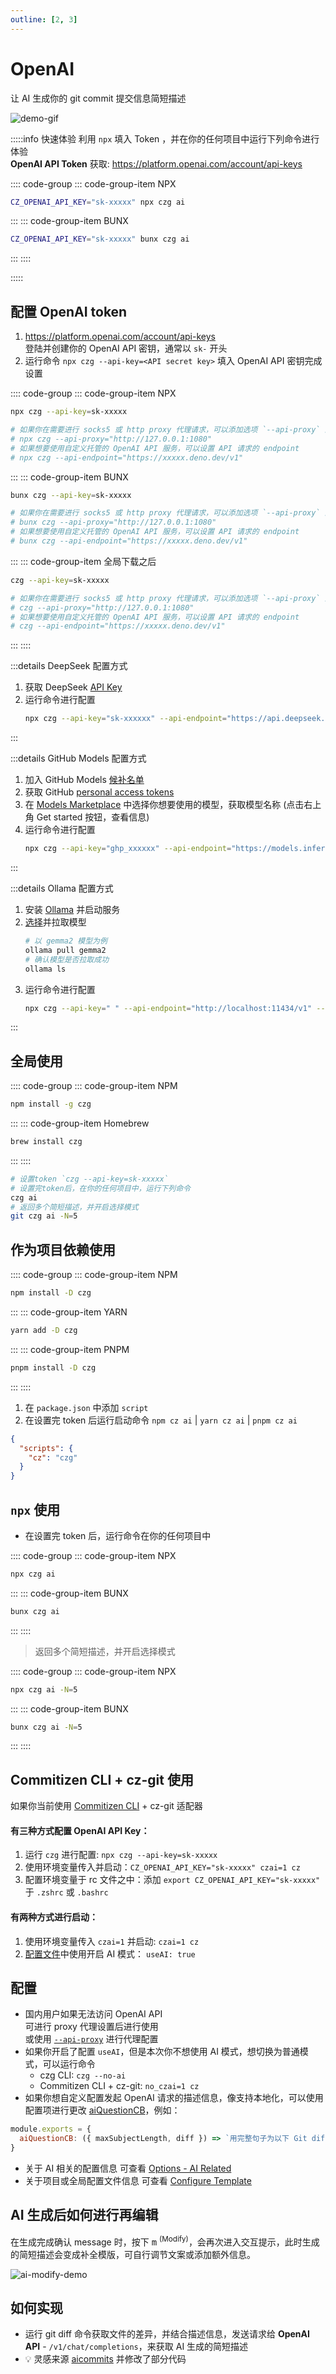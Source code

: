 ```yaml
---
outline: [2, 3]
---
```


# OpenAI <Badge type="info" text="`gpt-4o-mini` 模型 「默认」" /><Badge type="tip" text="Node.js >= 16.5.0+" />

让 AI 生成你的 git commit 提交信息简短描述

![demo-gif](https://user-images.githubusercontent.com/40693636/219867044-3ca9823d-9294-4e02-9a5b-624578844168.gif) <!-- size=720x309 -->

:::::info 快速体验
利用 `npx` 填入 Token ，并在你的任何项目中运行下列命令进行体验<br>
**OpenAI API Token** 获取: https://platform.openai.com/account/api-keys

:::: code-group
::: code-group-item NPX

```sh
CZ_OPENAI_API_KEY="sk-xxxxx" npx czg ai
```

:::
::: code-group-item BUNX

```sh
CZ_OPENAI_API_KEY="sk-xxxxx" bunx czg ai
```

:::
::::

:::::

## 配置 OpenAI token

1. https://platform.openai.com/account/api-keys <br>登陆并创建你的 OpenAI API 密钥，通常以 `sk-` 开头
2. 运行命令 `npx czg --api-key=<API secret key>` 填入 OpenAI API 密钥完成设置

:::: code-group
::: code-group-item NPX

```sh
npx czg --api-key=sk-xxxxx

# 如果你在需要进行 socks5 或 http proxy 代理请求，可以添加选项 `--api-proxy` 进行代理配置
# npx czg --api-proxy="http://127.0.0.1:1080"
# 如果想要使用自定义托管的 OpenAI API 服务，可以设置 API 请求的 endpoint
# npx czg --api-endpoint="https://xxxxx.deno.dev/v1"
```

:::
::: code-group-item BUNX

```sh
bunx czg --api-key=sk-xxxxx

# 如果你在需要进行 socks5 或 http proxy 代理请求，可以添加选项 `--api-proxy` 进行代理配置
# bunx czg --api-proxy="http://127.0.0.1:1080"
# 如果想要使用自定义托管的 OpenAI API 服务，可以设置 API 请求的 endpoint
# bunx czg --api-endpoint="https://xxxxx.deno.dev/v1"
```

:::
::: code-group-item 全局下载之后

```sh
czg --api-key=sk-xxxxx

# 如果你在需要进行 socks5 或 http proxy 代理请求，可以添加选项 `--api-proxy` 进行代理配置
# czg --api-proxy="http://127.0.0.1:1080"
# 如果想要使用自定义托管的 OpenAI API 服务，可以设置 API 请求的 endpoint
# czg --api-endpoint="https://xxxxx.deno.dev/v1"
```

:::
::::

:::details DeepSeek 配置方式
1. 获取 DeepSeek [API Key](https://platform.deepseek.com/api_keys)
2. 运行命令进行配置
    ```sh
    npx czg --api-key="sk-xxxxxx" --api-endpoint="https://api.deepseek.com" --api-model="deepseek-chat"
    ```
:::

:::details GitHub Models 配置方式
1. 加入 GitHub Models [候补名单](https://github.com/marketplace/models/waitlist)
2. 获取 GitHub [personal access tokens](https://github.com/settings/tokens)
3. 在 [Models Marketplace](https://github.com/marketplace/models) 中选择你想要使用的模型，获取模型名称 (点击右上角 Get started 按钮，查看信息)
4. 运行命令进行配置
    ```sh
    npx czg --api-key="ghp_xxxxxx" --api-endpoint="https://models.inference.ai.azure.com" --api-model="gpt-4o-mini"
    ```
:::

:::details Ollama 配置方式
1. 安装 [Ollama](https://ollama.com/) 并启动服务
2. [选择](https://ollama.com/library)并拉取模型
    ```sh
    # 以 gemma2 模型为例
    ollama pull gemma2
    # 确认模型是否拉取成功
    ollama ls
    ```
3. 运行命令进行配置
    ```sh
    npx czg --api-key=" " --api-endpoint="http://localhost:11434/v1" --api-model="gemma2"
    ```
:::

## 全局使用

:::: code-group
::: code-group-item NPM

```sh
npm install -g czg
```

:::
::: code-group-item Homebrew

```sh
brew install czg
```

:::
::::

```sh
# 设置token `czg --api-key=sk-xxxxx`
# 设置完token后，在你的任何项目中，运行下列命令
czg ai
# 返回多个简短描述，并开启选择模式
git czg ai -N=5
```


## 作为项目依赖使用

:::: code-group
::: code-group-item NPM

```sh
npm install -D czg
```

:::
::: code-group-item YARN

```sh
yarn add -D czg
```

:::
::: code-group-item PNPM

```sh
pnpm install -D czg
```

:::
::::

1. 在 `package.json` 中添加 `script`<br>
2. 在设置完 token 后运行启动命令 `npm cz ai` | `yarn cz ai` | `pnpm cz ai`
```json
{
  "scripts": {
    "cz": "czg"
  }
}
```

## `npx` 使用

- 在设置完 token 后，运行命令在你的任何项目中

:::: code-group
::: code-group-item NPX

```sh
npx czg ai
```

:::
::: code-group-item BUNX

```sh
bunx czg ai
```

:::
::::

> 返回多个简短描述，并开启选择模式

:::: code-group
::: code-group-item NPX

```sh
npx czg ai -N=5
```

:::
::: code-group-item BUNX

```sh
bunx czg ai -N=5
```

:::
::::

## Commitizen CLI + cz-git 使用

如果你当前使用 [Commitizen CLI](https://github.com/commitizen/cz-cli) + cz-git 适配器

#### 有三种方式配置 OpenAI API Key：
1. 运行 `czg` 进行配置: `npx czg --api-key=sk-xxxxx`
2. 使用环境变量传入并启动：`CZ_OPENAI_API_KEY="sk-xxxxx" czai=1 cz`
3. 配置环境变量于 rc 文件之中：添加 `export CZ_OPENAI_API_KEY="sk-xxxxx"` 于 `.zshrc` 或 `.bashrc`

#### 有两种方式进行启动：
1. 使用环境变量传入 `czai=1` 并启动: `czai=1 cz`
2. [配置文件](/zh/config/engineer#useai)中使用开启 AI 模式： `useAI: true`


## 配置

- 国内用户如果无法访问 OpenAI API <br>可进行 proxy 代理设置后进行使用<br>
  或使用 [`--api-proxy`](/zh/cli/ai#%E9%80%89%E9%A1%B9) 进行代理配置
- 如果你开启了配置 `useAI`，但是本次你不想使用 AI 模式，想切换为普通模式，可以运行命令
  - czg CLI: `czg --no-ai`
  - Commitizen CLI + cz-git: `no_czai=1 cz`
- 如果你想自定义配置发起 OpenAI 请求的描述信息，像支持本地化，可以使用配置项进行更改 [aiQuestionCB](/zh/config/engineer#aiquestioncb)，例如：

```js
module.exports = {
  aiQuestionCB: ({ maxSubjectLength, diff }) => `用完整句子为以下 Git diff 代码写一个有见解并简洁的 Git 中文提交消息，不加任何前缀，并且内容不能超过 ${maxSubjectLength} 个字符: \`\`\`diff\n${diff}\n\`\`\``,
}
```
- 关于 AI 相关的配置信息 可查看 [Options - AI Related](/zh/config/engineer#useai)
- 关于项目或全局配置文件信息 可查看 [Configure Template](/zh/config/#configure-template)

## AI 生成后如何进行再编辑

在生成完成确认 message 时，按下 <kbd>m</kbd> <sup>(Modify)</sup>，会再次进入交互提示，此时生成的简短描述会变成补全模版，可自行调节文案或添加额外信息。

![ai-modify-demo](https://static.qbb.sh/cz-git/ai-modify.webp) <!-- size=2384 × 2534 -->

## 如何实现

- 运行 git diff 命令获取文件的差异，并结合描述信息，发送请求给 **OpenAI API** - `/v1/chat/completions`，来获取 AI 生成的简短描述
- 💡 灵感来源 [aicommits](https://github.com/Nutlope/aicommits) 并修改了部分代码
